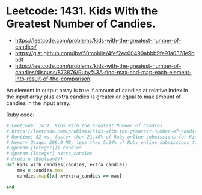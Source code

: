 # Leetcode: 1431. Kids With the Greatest Number of Candies.

- https://leetcode.com/problems/kids-with-the-greatest-number-of-candies/
- https://gist.github.com/lbvf50mobile/4fef2ec00490abbb9fe91a0361e9bb3f
- https://leetcode.com/problems/kids-with-the-greatest-number-of-candies/discuss/873876/Ruby%3A-find-max-and-map-each-element-into-result-of-the-comparison.


An element in output array is true if amount of candies at relative index in the input array plus extra candies is greater or equal to max amount of candies in the input array.

Ruby code:
```Ruby
# Leetcode: 1431. Kids With the Greatest Number of Candies.
# https://leetcode.com/problems/kids-with-the-greatest-number-of-candies/
# Runtime: 52 ms, faster than 21.40% of Ruby online submissions for Kids With the Greatest Number of Candies.
# Memory Usage: 209.9 MB, less than 5.24% of Ruby online submissions for Kids With the Greatest Number of Candies.
# @param {Integer[]} candies
# @param {Integer} extra_candies
# @return {Boolean[]}
def kids_with_candies(candies, extra_candies)
    max = candies.max
    candies.map{|x| x+extra_candies >= max}
    
end
```